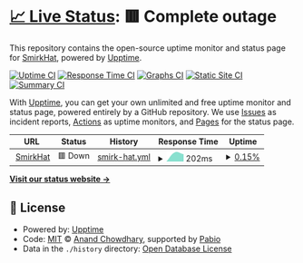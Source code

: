 # [📈 Live Status](https://status.smirkhat.org): <!--live status--> **🟥 Complete outage**

This repository contains the open-source uptime monitor and status page for [SmirkHat](https://smirkhat.org), powered by [Upptime](https://github.com/upptime/upptime).

[![Uptime CI](https://github.com/SmirkHat/smirkhat-upptime/workflows/Uptime%20CI/badge.svg)](https://github.com/SmirkHat/smirkhat-upptime/actions?query=workflow%3A%22Uptime+CI%22)
[![Response Time CI](https://github.com/SmirkHat/smirkhat-upptime/workflows/Response%20Time%20CI/badge.svg)](https://github.com/SmirkHat/smirkhat-upptime/actions?query=workflow%3A%22Response+Time+CI%22)
[![Graphs CI](https://github.com/SmirkHat/smirkhat-upptime/workflows/Graphs%20CI/badge.svg)](https://github.com/SmirkHat/smirkhat-upptime/actions?query=workflow%3A%22Graphs+CI%22)
[![Static Site CI](https://github.com/SmirkHat/smirkhat-upptime/workflows/Static%20Site%20CI/badge.svg)](https://github.com/SmirkHat/smirkhat-upptime/actions?query=workflow%3A%22Static+Site+CI%22)
[![Summary CI](https://github.com/SmirkHat/smirkhat-upptime/workflows/Summary%20CI/badge.svg)](https://github.com/SmirkHat/smirkhat-upptime/actions?query=workflow%3A%22Summary+CI%22)

With [Upptime](https://upptime.js.org), you can get your own unlimited and free uptime monitor and status page, powered entirely by a GitHub repository. We use [Issues](https://github.com/SmirkHat/smirkhat-upptime/issues) as incident reports, [Actions](https://github.com/SmirkHat/smirkhat-upptime/actions) as uptime monitors, and [Pages](https://status.smirkhat.org) for the status page.

<!--start: status pages-->
<!-- This summary is generated by Upptime (https://github.com/upptime/upptime) -->
<!-- Do not edit this manually, your changes will be overwritten -->
<!-- prettier-ignore -->
| URL | Status | History | Response Time | Uptime |
| --- | ------ | ------- | ------------- | ------ |
| <img alt="" src="https://icons.duckduckgo.com/ip3/smirkhat.org.ico" height="13"> [SmirkHat](https://smirkhat.org) | 🟥 Down | [smirk-hat.yml](https://github.com/SmirkHat/smirkhat-upptime/commits/HEAD/history/smirk-hat.yml) | <details><summary><img alt="Response time graph" src="./graphs/smirk-hat/response-time-week.png" height="20"> 202ms</summary><br><a href="https://status.smirkhat.org/history/smirk-hat"><img alt="Response time 202" src="https://img.shields.io/endpoint?url=https%3A%2F%2Fraw.githubusercontent.com%2FSmirkHat%2Fsmirkhat-upptime%2FHEAD%2Fapi%2Fsmirk-hat%2Fresponse-time.json"></a><br><a href="https://status.smirkhat.org/history/smirk-hat"><img alt="24-hour response time 202" src="https://img.shields.io/endpoint?url=https%3A%2F%2Fraw.githubusercontent.com%2FSmirkHat%2Fsmirkhat-upptime%2FHEAD%2Fapi%2Fsmirk-hat%2Fresponse-time-day.json"></a><br><a href="https://status.smirkhat.org/history/smirk-hat"><img alt="7-day response time 202" src="https://img.shields.io/endpoint?url=https%3A%2F%2Fraw.githubusercontent.com%2FSmirkHat%2Fsmirkhat-upptime%2FHEAD%2Fapi%2Fsmirk-hat%2Fresponse-time-week.json"></a><br><a href="https://status.smirkhat.org/history/smirk-hat"><img alt="30-day response time 202" src="https://img.shields.io/endpoint?url=https%3A%2F%2Fraw.githubusercontent.com%2FSmirkHat%2Fsmirkhat-upptime%2FHEAD%2Fapi%2Fsmirk-hat%2Fresponse-time-month.json"></a><br><a href="https://status.smirkhat.org/history/smirk-hat"><img alt="1-year response time 202" src="https://img.shields.io/endpoint?url=https%3A%2F%2Fraw.githubusercontent.com%2FSmirkHat%2Fsmirkhat-upptime%2FHEAD%2Fapi%2Fsmirk-hat%2Fresponse-time-year.json"></a></details> | <details><summary><a href="https://status.smirkhat.org/history/smirk-hat">0.15%</a></summary><a href="https://status.smirkhat.org/history/smirk-hat"><img alt="All-time uptime 0.15%" src="https://img.shields.io/endpoint?url=https%3A%2F%2Fraw.githubusercontent.com%2FSmirkHat%2Fsmirkhat-upptime%2FHEAD%2Fapi%2Fsmirk-hat%2Fuptime.json"></a><br><a href="https://status.smirkhat.org/history/smirk-hat"><img alt="24-hour uptime 0.15%" src="https://img.shields.io/endpoint?url=https%3A%2F%2Fraw.githubusercontent.com%2FSmirkHat%2Fsmirkhat-upptime%2FHEAD%2Fapi%2Fsmirk-hat%2Fuptime-day.json"></a><br><a href="https://status.smirkhat.org/history/smirk-hat"><img alt="7-day uptime 0.15%" src="https://img.shields.io/endpoint?url=https%3A%2F%2Fraw.githubusercontent.com%2FSmirkHat%2Fsmirkhat-upptime%2FHEAD%2Fapi%2Fsmirk-hat%2Fuptime-week.json"></a><br><a href="https://status.smirkhat.org/history/smirk-hat"><img alt="30-day uptime 0.15%" src="https://img.shields.io/endpoint?url=https%3A%2F%2Fraw.githubusercontent.com%2FSmirkHat%2Fsmirkhat-upptime%2FHEAD%2Fapi%2Fsmirk-hat%2Fuptime-month.json"></a><br><a href="https://status.smirkhat.org/history/smirk-hat"><img alt="1-year uptime 0.15%" src="https://img.shields.io/endpoint?url=https%3A%2F%2Fraw.githubusercontent.com%2FSmirkHat%2Fsmirkhat-upptime%2FHEAD%2Fapi%2Fsmirk-hat%2Fuptime-year.json"></a></details>

<!--end: status pages-->

[**Visit our status website →**](https://status.smirkhat.org)

## 📄 License

- Powered by: [Upptime](https://github.com/upptime/upptime)
- Code: [MIT](./LICENSE) © [Anand Chowdhary](https://anandchowdhary.com), supported by [Pabio](https://pabio.com)
- Data in the `./history` directory: [Open Database License](https://opendatacommons.org/licenses/odbl/1-0/)
